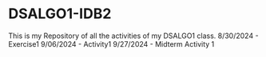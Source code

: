 # DSALGO1-IDB2
This is my Repository of all the activities of my DSALGO1 class.
8/30/2024 - Exercise1
9/06/2024 - Activity1
9/27/2024 - Midterm Activity 1
